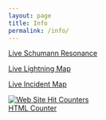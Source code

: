 ```yaml
---
layout: page
title: Info
permalink: /info/
---
```


<a href="http://sosrff.tsu.ru/new/shm.jpg" target="_blank">Live Schumann Resonance</a>

<a href="http://en.blitzortung.org/live_lightning_maps.php" target="_blank">Live Lightning Map</a>

<a href="http://outbreaks.globalincidentmap.com/home.php" target="_blank">Live Incident Map</a>


<a href="https://www.easycounter.com/">
<img src="https://www.easycounter.com/counter.php?reidhead,edwardinfo"
border="0" alt="Web Site Hit Counters"></a>
<br><a href="https://www.easycounter.com/" target="_blank">HTML Counter</a>

